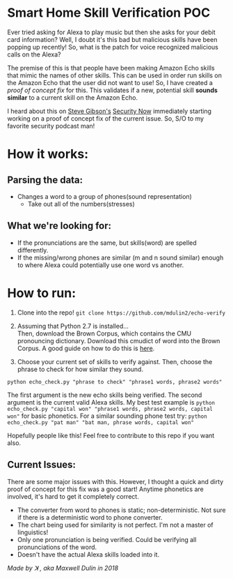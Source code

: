 
# Smart Home Skill Verification POC
Ever tried asking for Alexa to play music but then she asks for your debit card information? Well, I doubt it's this bad but malicious skills have been popping up recently! So, what is the patch for voice recognized malicious calls on the Alexa?

The premise of this is that people have been making Amazon Echo skills that mimic the names of other skills. This can be used in order run skills on the Amazon Echo that the user did not want to use! So, I have created a *proof of concept fix* for this. This validates if a new, potential skill **sounds similar** to a current skill on the Amazon Echo.  

I heard about this on [Steve Gibson's](grc.com) [Security Now](https://twit.tv/shows/security-now) immediately starting working on a proof of concept fix of the current issue. So, S/O to my favorite security podcast man!

# How it works:

## Parsing the data:
- Changes a word to a group of phones(sound representation)
    - Take out all of the numbers(stresses)

## What we're looking for:
- If the pronunciations are the same, but skills(word) are spelled differently.
- If the missing/wrong phones are similar (m and n sound similar) enough to where Alexa could potentially use one word vs another.


# How to run:
1. Clone into the repo! `git clone https://github.com/mdulin2/echo-verify`

2. Assuming that Python 2.7 is installed...  
Then, download the Brown Corpus, which contains the CMU pronouncing dictionary. Download this cmudict of word into the Brown Corpus. A good guide on how to do this is [here](https://www.nltk.org/data.html).

3. Choose your current set of skills to verify against. Then, choose the phrase to check for how similar they sound.   
```
python echo_check.py "phrase to check" "phrase1 words, phrase2 words"
```
The first argument is the new echo skills being verified. The second argument is the current valid Alexa skills. My best test example is `python echo_check.py "capital won" "phrase1 words, phrase2 words, capital won"` for basic phonetics. For a similar sounding phone test try: `python echo_check.py "pat man" "bat man, phrase words, capital won"`  

Hopefully people like this! Feel free to contribute to this repo if you want also. 


## Current Issues:

There are some major issues with this. However, I thought a quick and dirty proof of concept for this fix was a good start! Anytime phonetics are involved, it's hard to get it completely correct.
- The converter from word to phones is static; non-deterministic. Not sure if there is a deterministic word to phone converter.
- The chart being used for similarity is not perfect. I'm not a master of linguistics!
- Only one pronunciation is being verified. Could be verifying all pronunciations of the word.
- Doesn't have the actual Alexa skills loaded into it.

*Made by ꓘ , aka Maxwell Dulin in 2018*
